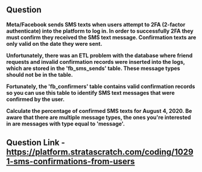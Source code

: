 ## Question 

**Meta/Facebook sends SMS texts when users attempt to 2FA (2-factor authenticate) into the platform to log in. 
In order to successfully 2FA they must confirm they received the SMS text message. Confirmation texts are only valid on the date they were sent.**


**Unfortunately, there was an ETL problem with the database where friend requests and invalid confirmation records were inserted into the logs, 
which are stored in the 'fb_sms_sends' table. These message types should not be in the table.**


**Fortunately, the 'fb_confirmers' table contains valid confirmation records so you can use this table to identify SMS text messages that were confirmed by the user.**


**Calculate the percentage of confirmed SMS texts for August 4, 2020. 
Be aware that there are multiple message types, the ones you're interested in are messages with type equal to 'message'.**



## Question Link - https://platform.stratascratch.com/coding/10291-sms-confirmations-from-users
